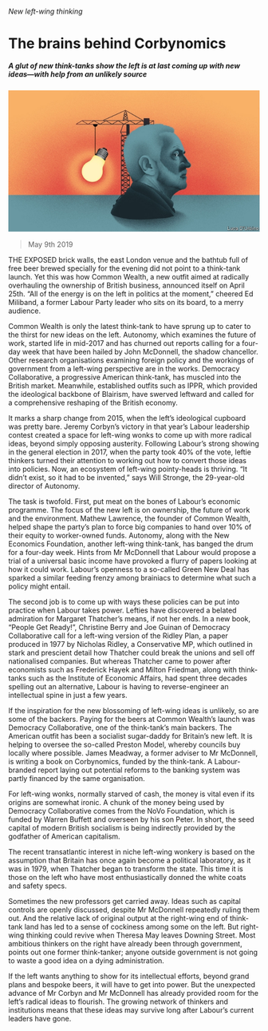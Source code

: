 ###### New left-wing thinking

# The brains behind Corbynomics 

##### A glut of new think-tanks show the left is at last coming up with new ideas—with help from an unlikely source 

![image](images/20190511_BRD001_0.jpg) 

> May 9th 2019 

THE EXPOSED brick walls, the east London venue and the bathtub full of free beer brewed specially for the evening did not point to a think-tank launch. Yet this was how Common Wealth, a new outfit aimed at radically overhauling the ownership of British business, announced itself on April 25th. “All of the energy is on the left in politics at the moment,” cheered Ed Miliband, a former Labour Party leader who sits on its board, to a merry audience. 

Common Wealth is only the latest think-tank to have sprung up to cater to the thirst for new ideas on the left. Autonomy, which examines the future of work, started life in mid-2017 and has churned out reports calling for a four-day week that have been hailed by John McDonnell, the shadow chancellor. Other research organisations examining foreign policy and the workings of government from a left-wing perspective are in the works. Democracy Collaborative, a progressive American think-tank, has muscled into the British market. Meanwhile, established outfits such as IPPR, which provided the ideological backbone of Blairism, have swerved leftward and called for a comprehensive reshaping of the British economy. 

It marks a sharp change from 2015, when the left’s ideological cupboard was pretty bare. Jeremy Corbyn’s victory in that year’s Labour leadership contest created a space for left-wing wonks to come up with more radical ideas, beyond simply opposing austerity. Following Labour’s strong showing in the general election in 2017, when the party took 40% of the vote, leftie thinkers turned their attention to working out how to convert those ideas into policies. Now, an ecosystem of left-wing pointy-heads is thriving. “It didn’t exist, so it had to be invented,” says Will Stronge, the 29-year-old director of Autonomy. 

The task is twofold. First, put meat on the bones of Labour’s economic programme. The focus of the new left is on ownership, the future of work and the environment. Mathew Lawrence, the founder of Common Wealth, helped shape the party’s plan to force big companies to hand over 10% of their equity to worker-owned funds. Autonomy, along with the New Economics Foundation, another left-wing think-tank, has banged the drum for a four-day week. Hints from Mr McDonnell that Labour would propose a trial of a universal basic income have provoked a flurry of papers looking at how it could work. Labour’s openness to a so-called Green New Deal has sparked a similar feeding frenzy among brainiacs to determine what such a policy might entail. 

The second job is to come up with ways these policies can be put into practice when Labour takes power. Lefties have discovered a belated admiration for Margaret Thatcher’s means, if not her ends. In a new book, “People Get Ready!”, Christine Berry and Joe Guinan of Democracy Collaborative call for a left-wing version of the Ridley Plan, a paper produced in 1977 by Nicholas Ridley, a Conservative MP, which outlined in stark and prescient detail how Thatcher could break the unions and sell off nationalised companies. But whereas Thatcher came to power after economists such as Frederick Hayek and Milton Friedman, along with think-tanks such as the Institute of Economic Affairs, had spent three decades spelling out an alternative, Labour is having to reverse-engineer an intellectual spine in just a few years. 

If the inspiration for the new blossoming of left-wing ideas is unlikely, so are some of the backers. Paying for the beers at Common Wealth’s launch was Democracy Collaborative, one of the think-tank’s main backers. The American outfit has been a socialist sugar-daddy for Britain’s new left. It is helping to oversee the so-called Preston Model, whereby councils buy locally where possible. James Meadway, a former adviser to Mr McDonnell, is writing a book on Corbynomics, funded by the think-tank. A Labour-branded report laying out potential reforms to the banking system was partly financed by the same organisation. 

For left-wing wonks, normally starved of cash, the money is vital even if its origins are somewhat ironic. A chunk of the money being used by Democracy Collaborative comes from the NoVo Foundation, which is funded by Warren Buffett and overseen by his son Peter. In short, the seed capital of modern British socialism is being indirectly provided by the godfather of American capitalism. 

The recent transatlantic interest in niche left-wing wonkery is based on the assumption that Britain has once again become a political laboratory, as it was in 1979, when Thatcher began to transform the state. This time it is those on the left who have most enthusiastically donned the white coats and safety specs. 

Sometimes the new professors get carried away. Ideas such as capital controls are openly discussed, despite Mr McDonnell repeatedly ruling them out. And the relative lack of original output at the right-wing end of think-tank land has led to a sense of cockiness among some on the left. But right-wing thinking could revive when Theresa May leaves Downing Street. Most ambitious thinkers on the right have already been through government, points out one former think-tanker; anyone outside government is not going to waste a good idea on a dying administration. 

If the left wants anything to show for its intellectual efforts, beyond grand plans and bespoke beers, it will have to get into power. But the unexpected advance of Mr Corbyn and Mr McDonnell has already provided room for the left’s radical ideas to flourish. The growing network of thinkers and institutions means that these ideas may survive long after Labour’s current leaders have gone. 

